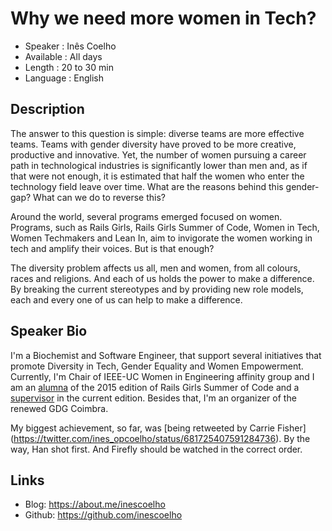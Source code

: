 Why we need more women in Tech?
========================

* Speaker   : Inês Coelho
* Available : All days
* Length    : 20 to 30 min 
* Language  : English

Description
-----------

The answer to this question is simple: diverse teams are more effective teams. Teams with gender diversity have proved to be more creative, productive and innovative. Yet, the number of women pursuing a career path in technological industries is significantly lower than men and, as if that were not enough, it is estimated that half the women who enter the technology field leave over time. What are the reasons behind this gender-gap? What can we do to reverse this? 

Around the world, several programs emerged focused on women. Programs, such as Rails Girls, Rails Girls Summer of Code, Women in Tech, Women Techmakers and Lean In, aim to invigorate the women working in tech and amplify their voices. But is that enough?

The diversity problem affects us all, men and women, from all colours, races and religions. And each of us holds the power to make a difference. By breaking the current stereotypes and by providing new role models, each and every one of us can help to make a difference. 

Speaker Bio
-----------

I'm a Biochemist and Software  Engineer, that support several initiatives that promote Diversity in Tech, Gender Equality and Women Empowerment. Currently, I'm Chair of IEEE-UC Women in Engineering affinity group and I am an [alumna](https://teams.railsgirlssummerofcode.org/teams/66) of the 2015 edition of Rails Girls Summer of Code and a [supervisor](https://teams.railsgirlssummerofcode.org/teams/205) in the current edition. Besides that, I'm an organizer of the renewed GDG Coimbra.

My biggest achievement, so far, was [being retweeted by Carrie Fisher] (https://twitter.com/ines_opcoelho/status/681725407591284736). By the way, Han shot first. And Firefly should be watched in the correct order.

Links
-----

* Blog: https://about.me/inescoelho
* Github: https://github.com/inescoelho